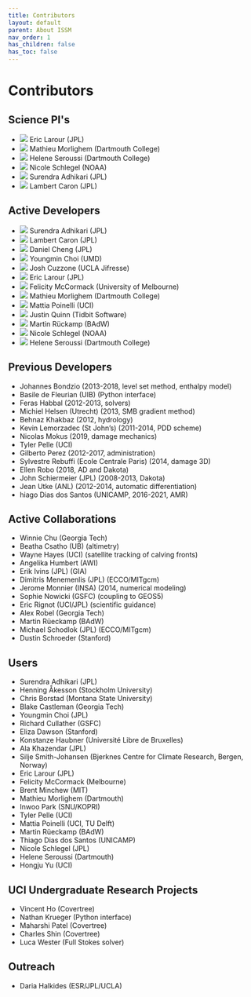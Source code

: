 ```yaml
---
title: Contributors
layout: default
parent: About ISSM
nav_order: 1
has_children: false
has_toc: false
---
```


# Contributors

## Science PI's
<ul class="contributors">
	<li>
		<img src="/ISSM-Documentation/assets/img/contributors/Eric_Larour.png" />
		<span>Eric Larour (JPL)</span>
	</li>
	<li>
		<img src="/ISSM-Documentation/assets/img/contributors/Mathieu_Morlighem.png" />
		<span>Mathieu Morlighem (Dartmouth College)</span>
	</li>
	<li>
		<img src="/ISSM-Documentation/assets/img/contributors/Helene_Seroussi.png" />
		<span>Helene Seroussi (Dartmouth College)</span>
	</li>
	<li>
		<img src="/ISSM-Documentation/assets/img/contributors/Nicole_Schlegel.jpg" />
		<span>Nicole Schlegel (NOAA)</span>
	</li>
	<li>
		<img src="/ISSM-Documentation/assets/img/contributors/Surendra_Adhikari.png" />
		<span>Surendra Adhikari (JPL)</span>
	</li>
	<li>
		<img src="/ISSM-Documentation/assets/img/contributors/Lambert_Caron.png" />
		<span>Lambert Caron (JPL)</span>
	</li>
</ul>

## Active Developers
<ul class="contributors">
	<li>
		<img src="/ISSM-Documentation/assets/img/contributors/Surendra_Adhikari.png" />
		<span>Surendra Adhikari (JPL)</span>
	</li>
	<li>
		<img src="/ISSM-Documentation/assets/img/contributors/Lambert_Caron.png" />
		<span>Lambert Caron (JPL)</span>
	</li>
	<li>
		<img src="/ISSM-Documentation/assets/img/contributors/Daniel_Cheng.jpg" />
		<span>Daniel Cheng (JPL)</span>
	</li>
	<li>
		<img src="/ISSM-Documentation/assets/img/contributors/Youngmin_Choi.jpeg" />
		<span>Youngmin Choi (UMD)</span>
	</li>
	<li>
		<img src="/ISSM-Documentation/assets/img/contributors/Josh_Cuzzone.png" />
		<span>Josh Cuzzone (UCLA Jifresse)</span>
	</li>
	<li>
		<img src="/ISSM-Documentation/assets/img/contributors/Eric_Larour.png" />
		<span>Eric Larour (JPL)</span>
	</li>
	<li>
		<img src="/ISSM-Documentation/assets/img/contributors/Felicity_McCormack.png" />
		<span>Felicity McCormack (University of Melbourne)</span>
	</li>
	<li>
		<img src="/ISSM-Documentation/assets/img/contributors/Mathieu_Morlighem.png" />
		<span>Mathieu Morlighem (Dartmouth College)</span>
	</li>
	<li>
		<img src="/ISSM-Documentation/assets/img/contributors/Mattia_Poinelli.jpg" />
		<span>Mattia Poinelli (UCI)</span>
	</li>
	<li>
		<img src="/ISSM-Documentation/assets/img/contributors/Justin_Quinn.png" />
		<span>Justin Quinn (Tidbit Software)</span>
	</li>
	<li>
		<img src="/ISSM-Documentation/assets/img/contributors/Martin_Rueckamp.png" />
		<span>Martin Rückamp (BAdW)</span>
	</li>
	<li>
		<img src="/ISSM-Documentation/assets/img/contributors/Nicole_Schlegel.jpg" />
		<span>Nicole Schlegel (NOAA)</span>
	</li>
	<li>
		<img src="/ISSM-Documentation/assets/img/contributors/Helene_Seroussi.png" />
		<span>Helene Seroussi (Dartmouth College)</span>
	</li>
</ul>

## Previous Developers
- Johannes Bondzio (2013-2018, level set method, enthalpy model)
- Basile de Fleurian (UIB) (Python interface)
- Feras Habbal (2012-2013, solvers)
- Michiel Helsen (Utrecht) (2013, SMB gradient method)
- Behnaz Khakbaz (2012, hydrology)
- Kevin Lemorzadec (St John’s) (2011-2014, PDD scheme)
- Nicolas Mokus (2019, damage mechanics)
- Tyler Pelle (UCI)
- Gilberto Perez (2012-2017, administration)
- Sylvestre Rebuffi (Ecole Centrale Paris) (2014, damage 3D)
- Ellen Robo (2018, AD and Dakota)
- John Schiermeier (JPL) (2008-2013, Dakota)
- Jean Utke (ANL) (2012-2014, automatic differentiation)
- hiago Dias dos Santos (UNICAMP, 2016-2021, AMR)

## Active Collaborations
- Winnie Chu (Georgia Tech)
- Beatha Csatho (UB) (altimetry)
- Wayne Hayes (UCI) (satellite tracking of calving fronts)
- Angelika Humbert (AWI)
- Erik Ivins (JPL) (GIA)
- Dimitris Menemenlis (JPL) (ECCO/MITgcm)
- Jerome Monnier (INSA) (2014, numerical modeling)
- Sophie Nowicki (GSFC) (coupling to GEOS5)
- Eric Rignot (UCI/JPL) (scientific guidance)
- Alex Robel (Georgia Tech)
- Martin Rüeckamp (BAdW)
- Michael Schodlok (JPL) (ECCO/MITgcm)
- Dustin Schroeder (Stanford)

## Users
- Surendra Adhikari (JPL)
- Henning Åkesson (Stockholm University)
- Chris Borstad (Montana State University)
- Blake Castleman (Georgia Tech)
- Youngmin Choi (JPL)
- Richard Cullather (GSFC)
- Eliza Dawson (Stanford)
- Konstanze Haubner (Université Libre de Bruxelles)
- Ala Khazendar (JPL)
- Silje Smith-Johansen (Bjerknes Centre for Climate Research, Bergen, Norway)
- Eric Larour (JPL)
- Felicity McCormack (Melbourne)
- Brent Minchew (MIT)
- Mathieu Morlighem (Dartmouth)
- Inwoo Park (SNU/KOPRI)
- Tyler Pelle (UCI)
- Mattia Poinelli (UCI, TU Delft)
- Martin Rüeckamp (BAdW)
- Thiago Dias dos Santos (UNICAMP)
- Nicole Schlegel (JPL)
- Helene Seroussi (Dartmouth)
- Hongju Yu (UCI)

## UCI Undergraduate Research Projects
- Vincent Ho (Covertree)
- Nathan Krueger (Python interface)
- Maharshi Patel (Covertree)
- Charles Shin (Covertree)
- Luca Wester (Full Stokes solver)

## Outreach
- Daria Halkides (ESR/JPL/UCLA)
